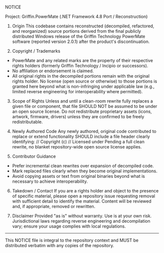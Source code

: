 NOTICE

Project: Griffin.PowerMate (.NET Framework 4.8 Port / Reconstruction)

1. Origin
This codebase contains reconstructed (decompiled, refactored, and reorganized) source portions derived from the final publicly distributed Windows release of the Griffin Technology PowerMate software (reported version 2.0.1) after the product's discontinuation.

2. Copyright / Trademarks
- PowerMate and any related marks are the property of their respective rights holders (formerly Griffin Technology / Incipio or successors).
- No affiliation or endorsement is claimed.
- All original rights in the decompiled portions remain with the original rights holder. No license (open source or otherwise) to those portions is granted here beyond what is non-infringing under applicable law (e.g., limited reverse engineering for interoperability where permitted).

3. Scope of Rights
Unless and until a clean-room rewrite fully replaces a given file or component, that file SHOULD NOT be assumed to be under an open source license. Do not redistribute proprietary assets (icons, artwork, firmware, drivers) unless they are confirmed to be freely redistributable.

4. Newly Authored Code
Any newly authored, original code contributed to replace or extend functionality SHOULD include a file header clearly identifying:
// Copyright (c) <year> <author>
// Licensed under <intended license for original portions only>
Pending a full clean rewrite, no blanket repository-wide open source license applies.

5. Contributor Guidance
- Prefer incremental clean rewrites over expansion of decompiled code.
- Mark replaced files clearly when they become original implementations.
- Avoid copying assets or text from original binaries beyond what is necessary to achieve interoperability.

6. Takedown / Contact
If you are a rights holder and object to the presence of specific material, please open a repository issue requesting removal with sufficient detail to identify the material. Content will be reviewed and, if appropriate, removed or rewritten.

7. Disclaimer
Provided "as is" without warranty. Use is at your own risk. Jurisdictional laws regarding reverse engineering and decompilation vary; ensure your usage complies with local regulations.

---
This NOTICE file is integral to the repository context and MUST be distributed verbatim with any copies of the repository.